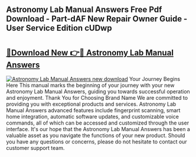 ## Astronomy Lab Manual Answers Free Pdf Download - Part-dAF New Repair Owner Guide - User Service Edition cUDwp

# <h2><a href="http://bc73486.oget.top/?id=Astronomy+Lab+Manual+Answers">🔗Download New 👉🔴 Astronomy Lab Manual Answers</a></h2>

[![Astronomy Lab Manual Answers new download](https://i.imgur.com/5g1atiW.png)](http://bc73486.oget.top/?id=Astronomy+Lab+Manual+Answers)
Your Journey Begins Here This manual marks the beginning of your journey with your new Astronomy Lab Manual Answers, guiding you towards successful operation and enjoyment. Thank You for Choosing Brand Name We are committed to providing you with exceptional products and services. Astronomy Lab Manual Answers advanced features include fingerprint scanning, smart home integration, automatic software updates, and customizable voice commands, all of which can be accessed and customized through the user interface. It's our hope that the Astronomy Lab Manual Answers has been a valuable asset as you navigate the functions of your new product. Should you have any questions or concerns, please do not hesitate to contact our customer support team.
